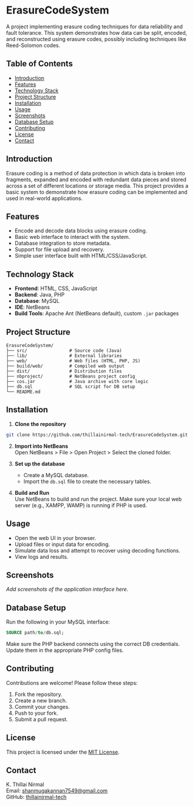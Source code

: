 # ErasureCodeSystem

A project implementing erasure coding techniques for data reliability and fault tolerance. This system demonstrates how data can be split, encoded, and reconstructed using erasure codes, possibly including techniques like Reed-Solomon codes.

## Table of Contents

- [Introduction](#introduction)
- [Features](#features)
- [Technology Stack](#technology-stack)
- [Project Structure](#project-structure)
- [Installation](#installation)
- [Usage](#usage)
- [Screenshots](#screenshots)
- [Database Setup](#database-setup)
- [Contributing](#contributing)
- [License](#license)
- [Contact](#contact)

## Introduction

Erasure coding is a method of data protection in which data is broken into fragments, expanded and encoded with redundant data pieces and stored across a set of different locations or storage media. This project provides a basic system to demonstrate how erasure coding can be implemented and used in real-world applications.

## Features

- Encode and decode data blocks using erasure coding.
- Basic web interface to interact with the system.
- Database integration to store metadata.
- Support for file upload and recovery.
- Simple user interface built with HTML/CSS/JavaScript.

## Technology Stack

- **Frontend**: HTML, CSS, JavaScript
- **Backend**: Java, PHP
- **Database**: MySQL
- **IDE**: NetBeans
- **Build Tools**: Apache Ant (NetBeans default), custom `.jar` packages

## Project Structure

```
ErasureCodeSystem/
├── src/                # Source code (Java)
├── lib/                # External libraries
├── web/                # Web files (HTML, PHP, JS)
├── build/web/          # Compiled web output
├── dist/               # Distribution files
├── nbproject/          # NetBeans project config
├── cos.jar             # Java archive with core logic
├── db.sql              # SQL script for DB setup
└── README.md
```

## Installation

1. **Clone the repository**  
```bash
git clone https://github.com/thillainirmal-tech/ErasureCodeSystem.git
```

2. **Import into NetBeans**  
   Open NetBeans > File > Open Project > Select the cloned folder.

3. **Set up the database**  
   - Create a MySQL database.
   - Import the `db.sql` file to create the necessary tables.

4. **Build and Run**  
   Use NetBeans to build and run the project. Make sure your local web server (e.g., XAMPP, WAMP) is running if PHP is used.

## Usage

- Open the web UI in your browser.
- Upload files or input data for encoding.
- Simulate data loss and attempt to recover using decoding functions.
- View logs and results.

## Screenshots

_Add screenshots of the application interface here._

## Database Setup

Run the following in your MySQL interface:

```sql
SOURCE path/to/db.sql;
```

Make sure the PHP backend connects using the correct DB credentials. Update them in the appropriate PHP config files.

## Contributing

Contributions are welcome! Please follow these steps:

1. Fork the repository.
2. Create a new branch.
3. Commit your changes.
4. Push to your fork.
5. Submit a pull request.

## License

This project is licensed under the [MIT License](LICENSE).

## Contact

K. Thillai Nirmal  
Email: shanmugakannan7549@gmail.com  
GitHub: [thillainirmal-tech](https://github.com/thillainirmal-tech)

